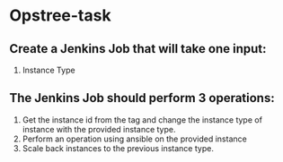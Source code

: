 ﻿# Opstree-task
## Create a Jenkins Job that will take one input:
  1) Instance Type

## The Jenkins Job should perform 3 operations:
  1) Get the instance id from the tag and change the instance type of instance with the provided instance type.
  2) Perform an operation using ansible on the provided instance
  3) Scale back instances to the previous instance type.
